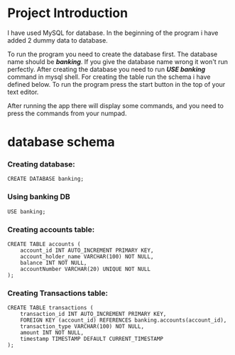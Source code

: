 # Project Introduction

I have used MySQL for database. In the beginning of the program i have added 2 dummy data to database.

To run the program you need to create the database first. The database name should be ***banking***. If you give the database name wrong it won't run perfectly. After creating the database you need to run ***USE banking*** command in mysql shell. For creating the table run the schema i have defined below. To run the program press the start button in the top of your text editor.

After running the app there will display some commands, and you need to press the commands from your numpad.
# database schema
### Creating database:
```
CREATE DATABASE banking;
```
### Using banking DB
```
USE banking;
```
### Creating accounts table:
```
CREATE TABLE accounts (
    account_id INT AUTO_INCREMENT PRIMARY KEY,
    account_holder_name VARCHAR(100) NOT NULL,
    balance INT NOT NULL,
    accountNumber VARCHAR(20) UNIQUE NOT NULL
);
```
### Creating Transactions table:
```
CREATE TABLE transactions (
    transaction_id INT AUTO_INCREMENT PRIMARY KEY,
    FOREIGN KEY (account_id) REFERENCES banking.accounts(account_id),
    transaction_type VARCHAR(100) NOT NULL,
    amount INT NOT NULL,
    timestamp TIMESTAMP DEFAULT CURRENT_TIMESTAMP
);
```